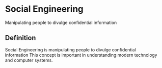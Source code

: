 # Social Engineering

Manipulating people to divulge confidential information

## Definition
Social Engineering is manipulating people to divulge confidential information This concept is important in understanding modern technology and computer systems.
